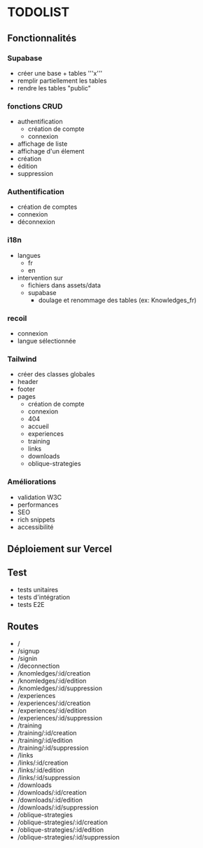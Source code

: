 # TODOLIST

## Fonctionnalités

### Supabase
- créer une base + tables '''x'''
- remplir partiellement les tables
- rendre les tables "public"
### fonctions CRUD
- authentification
  - création de compte
  - connexion
- affichage de liste
- affichage d'un élement
- création
- édition
- suppression
### Authentification
- création de comptes
- connexion
- déconnexion
### i18n
- langues
  - fr
  - en
- intervention sur
  - fichiers dans assets/data
  - supabase
    - doulage et renommage des tables (ex: Knowledges_fr)
### recoil
- connexion
- langue sélectionnée
### Tailwind
- créer des classes globales
- header
- footer
- pages
  - création de compte
  - connexion
  - 404
  - accueil
  - experiences
  - training
  - links
  - downloads
  - oblique-strategies
### Améliorations
- validation W3C
- performances
- SEO
- rich snippets
- accessibilité

## Déploiement sur Vercel

## Test
- tests unitaires
- tests d'intégration
- tests E2E

## Routes
- /
- /signup
- /signin
- /deconnection
- /knomledges/:id/creation
- /knomledges/:id/edition
- /knomledges/:id/suppression
- /experiences
- /experiences/:id/creation
- /experiences/:id/edition
- /experiences/:id/suppression
- /training
- /training/:id/creation
- /training/:id/edition
- /training/:id/suppression
- /links
- /links/:id/creation
- /links/:id/edition
- /links/:id/suppression
- /downloads
- /downloads/:id/creation
- /downloads/:id/edition
- /downloads/:id/suppression
- /oblique-strategies
- /oblique-strategies/:id/creation
- /oblique-strategies/:id/edition
- /oblique-strategies/:id/suppression

